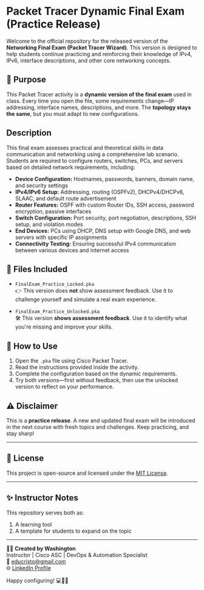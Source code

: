 # Packet Tracer Dynamic Final Exam (Practice Release)

Welcome to the official repository for the released version of the **Networking Final Exam (Packet Tracer Wizard)**. This version is designed to help students continue practicing and reinforcing their knowledge of IPv4, IPv6, interface descriptions, and other core networking concepts.

## 🧠 Purpose

This Packet Tracer activity is a **dynamic version of the final exam** used in class. Every time you open the file, some requirements change—IP addressing, interface names, descriptions, and more. The **topology stays the same**, but you must adapt to new configurations.

## Description

This final exam assesses practical and theoretical skills in data communication and networking using a comprehensive lab scenario. Students are required to configure routers, switches, PCs, and servers based on detailed network requirements, including:

- **Device Configuration:** Hostnames, passwords, banners, domain name, and security settings  
- **IPv4/IPv6 Setup:** Addressing, routing (OSPFv2), DHCPv4/DHCPv6, SLAAC, and default route advertisement  
- **Router Features:** OSPF with custom Router IDs, SSH access, password encryption, passive interfaces  
- **Switch Configuration:** Port security, port negotiation, descriptions, SSH setup, and violation modes  
- **End Devices:** PCs using DHCP, DNS setup with Google DNS, and web servers with specific IP assignments  
- **Connectivity Testing:** Ensuring successful IPv4 communication between various devices and internet access

## 📂 Files Included

- `FinalExam_Practice_Locked.pka`  
  👉 This version does **not** show assessment feedback. Use it to challenge yourself and simulate a real exam experience.

- `FinalExam_Practice_Unlocked.pka`  
  🛠 This version **shows assessment feedback**. Use it to identify what you're missing and improve your skills.

## 📝 How to Use

1. Open the `.pka` file using Cisco Packet Tracer.
2. Read the instructions provided inside the activity.
3. Complete the configuration based on the dynamic requirements.
4. Try both versions—first without feedback, then use the unlocked version to reflect on your performance.

## ⚠️ Disclaimer

This is a **practice release**. A new and updated final exam will be introduced in the next course with fresh topics and challenges. Keep practicing, and stay sharp!

---

## 📜 License

This project is open-source and licensed under the [MIT License](LICENSE).

***

## ✨ Instructor Notes

This repository serves both as:
1. A learning tool
2. A template for students to expand on the topic

***

👨‍🏫 **Created by Washington**  
Instructor | Cisco ASC | DevOps & Automation Specialist  
📧 educristo@gmail.com  
🌐 [LinkedIn Profile](https://www.linkedin.com/in/washington-eduardo-valencia-1ab8aa189/)

Happy configuring! 💻🧑‍💻  
